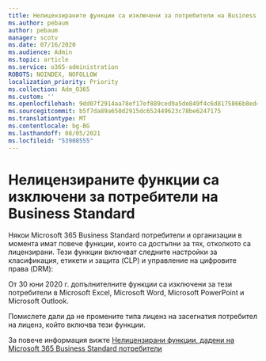 ```yaml
---
title: Нелицензираните функции са изключени за потребители на Business Standard
ms.author: pebaum
author: pebaum
manager: scotv
ms.date: 07/16/2020
ms.audience: Admin
ms.topic: article
ms.service: o365-administration
ROBOTS: NOINDEX, NOFOLLOW
localization_priority: Priority
ms.collection: Adm_O365
ms.custom: ''
ms.openlocfilehash: 9dd07f2914aa78ef17ef889ced9a5de849f4c6d8175866b8ed4a41cbd28b9510
ms.sourcegitcommit: b5f7da89a650d2915dc652449623c78be6247175
ms.translationtype: MT
ms.contentlocale: bg-BG
ms.lasthandoff: 08/05/2021
ms.locfileid: "53908555"
---
```

# <a name="unlicensed-features-turned-off-for-business-standard-users"></a>Нелицензираните функции са изключени за потребители на Business Standard

Някои Microsoft 365 Business Standard потребители и организации в момента имат повече функции, които са достъпни за тях, отколкото са лицензирани. Тези функции включват следните настройки за класификация, етикети и защита (CLP) и управление на цифровите права (DRM):
    
От 30 юни 2020 г. допълнителните функции са изключени за тези потребители в Microsoft Excel, Microsoft Word, Microsoft PowerPoint и Microsoft Outlook.

Помислете дали да не промените типа лиценз на засегнатия потребител на лиценз, който включва тези функции. 

За повече информация вижте [Нелицензирани функции, дадени на Microsoft 365 Business Standard потребители](https://support.microsoft.com/help/4568654/extra-features-to-be-turned-off-for-microsoft-365-business-standard?preview)
